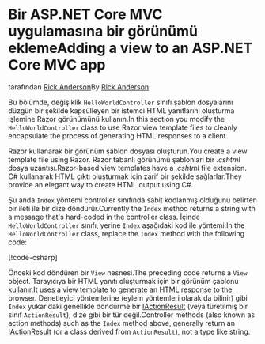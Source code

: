 # <a name="adding-a-view-to-an-aspnet-core-mvc-app"></a><span data-ttu-id="1d808-101">Bir ASP.NET Core MVC uygulamasına bir görünümü ekleme</span><span class="sxs-lookup"><span data-stu-id="1d808-101">Adding a view to an ASP.NET Core MVC app</span></span>

<span data-ttu-id="1d808-102">tarafından [Rick Anderson](https://twitter.com/RickAndMSFT)</span><span class="sxs-lookup"><span data-stu-id="1d808-102">By [Rick Anderson](https://twitter.com/RickAndMSFT)</span></span>

<span data-ttu-id="1d808-103">Bu bölümde, değişiklik `HelloWorldController` sınıfı şablon dosyalarını düzgün bir şekilde kapsülleyen bir istemci HTML yanıtlarını oluşturma işlemine Razor görünümünü kullanın.</span><span class="sxs-lookup"><span data-stu-id="1d808-103">In this section you modify the `HelloWorldController` class to use Razor view template files to cleanly encapsulate the process of generating HTML responses to a client.</span></span>

<span data-ttu-id="1d808-104">Razor kullanarak bir görünüm şablon dosyası oluşturun.</span><span class="sxs-lookup"><span data-stu-id="1d808-104">You create a view template file using Razor.</span></span> <span data-ttu-id="1d808-105">Razor tabanlı görünümü şablonları bir *.cshtml* dosya uzantısı.</span><span class="sxs-lookup"><span data-stu-id="1d808-105">Razor-based view templates have a *.cshtml* file extension.</span></span> <span data-ttu-id="1d808-106">C# kullanarak HTML çıktı oluşturmak için zarif bir şekilde sağlarlar.</span><span class="sxs-lookup"><span data-stu-id="1d808-106">They provide an elegant way to create HTML output using C#.</span></span>

<span data-ttu-id="1d808-107">Şu anda `Index` yöntemi controller sınıfında sabit kodlanmış olduğunu belirten bir ileti ile bir dize döndürür.</span><span class="sxs-lookup"><span data-stu-id="1d808-107">Currently the `Index` method returns a string with a message that's hard-coded in the controller class.</span></span> <span data-ttu-id="1d808-108">İçinde `HelloWorldController` sınıfı, yerine `Index` aşağıdaki kod ile yöntemi:</span><span class="sxs-lookup"><span data-stu-id="1d808-108">In the `HelloWorldController` class, replace the `Index` method with the following code:</span></span>

[!code-csharp[](../../tutorials/first-mvc-app/start-mvc/sample/MvcMovie/Controllers/HelloWorldController.cs?name=snippet_4)]

<span data-ttu-id="1d808-109">Önceki kod döndüren bir `View` nesnesi.</span><span class="sxs-lookup"><span data-stu-id="1d808-109">The preceding code returns a `View` object.</span></span> <span data-ttu-id="1d808-110">Tarayıcıya bir HTML yanıtı oluşturmak için bir görünüm şablonu kullanır.</span><span class="sxs-lookup"><span data-stu-id="1d808-110">It uses a view template to generate an HTML response to the browser.</span></span> <span data-ttu-id="1d808-111">Denetleyici yöntemlerine (eylem yöntemleri olarak da bilinir) gibi `Index` yukarıdaki genellikle döndürme bir [IActionResult](https://docs.microsoft.com/aspnet/core/api/microsoft.aspnetcore.mvc.iactionresult) (veya türetilmiş bir sınıf `ActionResult`), dize gibi bir tür değil.</span><span class="sxs-lookup"><span data-stu-id="1d808-111">Controller methods (also known as action methods) such as the `Index` method above, generally return an [IActionResult](https://docs.microsoft.com/aspnet/core/api/microsoft.aspnetcore.mvc.iactionresult) (or a class derived from `ActionResult`), not a type like string.</span></span>
